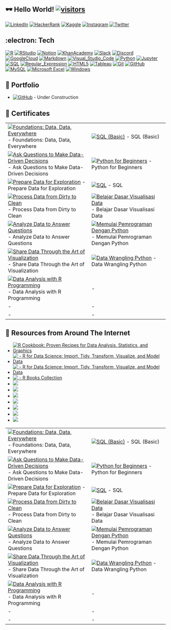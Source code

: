 ## :dark_sunglasses: Hello World! [![visitors](https://visitor-badge-reloaded.herokuapp.com/badge?page_id=wjudho.visitor-badge)](https://github.com/wjudho)


[![LinkedIn](https://img.shields.io/badge/-LinkedIn-0077B5?style=flat-square&logo=Linkedin&logoColor=white)](https://www.linkedin.com/in/wisjnu-judho-85988883/)
[![HackerRank](https://img.shields.io/badge/-HackerRank-1ba94c?style=flat-square&logo=HackerRank&logoColor=white)](https://www.hackerrank.com/wcodex88)
[![Kaggle](https://img.shields.io/badge/-Kaggle-20BEFF?style=flat-square&logo=Kaggle&logoColor=white)](https://www.kaggle.com/kacang)
[![Instagram](https://img.shields.io/badge/-Instagram-E1306C?style=flat-square&logo=Instagram&logoColor=white)](https://www.instagram.com/wijnu/)
[![Twitter](https://img.shields.io/badge/-Twitter-1DA1F2?style=flat-square&logo=Twitter&logoColor=white)](https://twitter.com/WijeNu)


## :electron: Tech
[![R](https://img.shields.io/badge/-R-276DC3?style=flat-square&logo=R&logoColor=white)](https://github.com/topics/r)
[![RStudio](https://img.shields.io/badge/-RStudio-75AADB?style=flat-square&logo=RStudio&logoColor=white)](https://github.com/topics/r)
[![Notion](https://img.shields.io/badge/-Notion-000000?style=flat-square&logo=Notion&logoColor=white)](https://www.notion.so/)
[![KhanAcademy](https://img.shields.io/badge/-KhanAcademy-14BF96?style=flat-square&logo=KhanAcademy&logoColor=white)](https://www.khanacademy.org/)
[![Slack](https://img.shields.io/badge/-Slack-4A154B?style=flat-square&logo=Slack&logoColor=white)](https://slack.com/)
[![Discord](https://img.shields.io/badge/-Discord-5865F2?style=flat-square&logo=Discord&logoColor=white)](https://discord.com/)
[![GoogleCloud](https://img.shields.io/badge/-GoogleCloud-4285F4?style=flat-square&logo=GoogleCloud&logoColor=white)](https://cloud.google.com/)
[![Markdown](https://img.shields.io/badge/-Markdown-000000?style=flat-square&logo=Markdown&logoColor=white)](https://www.markdownguide.org/)
[![Visual_Studio_Code](https://img.shields.io/badge/-VisualStudioCode-007ACC?style=flat-square&logo=VisualStudioCode&logoColor=white)](https://code.visualstudio.com/)
[![Python](https://img.shields.io/badge/-Python-14354C?style=flat-square&logo=Python&logoColor=white)](https://github.com/topics/python)
[![Jupyter](https://img.shields.io/badge/-Jupyter-F37626?style=flat-square&logo=Jupyter&logoColor=white)](https://jupyter.org/)
[![SQL](https://custom-icon-badges.herokuapp.com/badge/SQL-025E8C.svg?logo=database&logoColor=white)](https://www.w3schools.com/sql/sql_operators.asp)
[![Regular_Expression](https://img.shields.io/badge/-Regular_Expression-004088?style=flat-square)](https://regexr.com/)
[![HTML5](https://img.shields.io/badge/-HTML5-E34F26?style=flat-square&logo=HTML5&logoColor=white)](https://developer.mozilla.org/en-US/docs/Learn/Getting_started_with_the_web/HTML_basics)
[![Tableau](https://img.shields.io/badge/-Tableau-17bebb?style=flat-square&logo=Tableau&logoColor=white)](https://www.tableau.com/products/public)
[![Git](https://img.shields.io/badge/-Git-black?style=flat-square&logo=git)](https://desktop.github.com/)
[![GitHub](https://img.shields.io/badge/-GitHub-181717?style=flat-square&logo=github)](https://github.com/wjudho)
[![MySQL](https://img.shields.io/badge/-MySQL-black?style=flat-square&logo=mysql)](https://dev.mysql.com/downloads/installer/)
[![Microsoft Excel](https://img.shields.io/badge/-MicrosoftExcel-217346?style=flat-square&logo=MicrosoftExcel&logoColor=white)](https://www.microsoft.com/en-us/microsoft-365/excel)
[![Windows](https://img.shields.io/badge/-Windows-0078D6?style=flat-square&logo=Windows&logoColor=white)](https://www.microsoft.com/en-us/windows)

## :bookmark_tabs: Portfolio
- [![GitHub](https://img.shields.io/badge/-GitHub-181717?style=flat-square&logo=Github)](https://wjudho.github.io/) - Under Construction

## :bookmark_tabs: Certificates
|   	    |   	    |
|-------	|----------	|
|[![Foundations: Data, Data, Everywhere](https://img.shields.io/badge/-Coursera-0056D2?style=flat-square&logo=Coursera&logoColor=white)](https://www.coursera.org/account/accomplishments/certificate/BZE8G8YGKJGW) - Foundations: Data, Data, Everywhere     	|[![SQL (Basic)](https://img.shields.io/badge/-HackerRank-1ba94c?style=flat-square&logo=HackerRank&logoColor=white)](https://www.hackerrank.com/certificates/6f722d2d8292) - SQL (Basic)        	|
|[![Ask Questions to Make Data-Driven Decisions](https://img.shields.io/badge/-Coursera-0056D2?style=flat-square&logo=Coursera&logoColor=white)](https://www.coursera.org/account/accomplishments/certificate/YZ437L9JTJ4S) - Ask Questions to Make Data-Driven Decisions     	|[![Python for Beginners](https://img.shields.io/badge/-Sololearn-149EF2?style=flat-square&logo=Sololearn&logoColor=white)](https://www.sololearn.com/certificates/course/en/23685028/1157/landscape/png) - Python for Beginners        	|
|[![Prepare Data for Exploration](https://img.shields.io/badge/-Coursera-0056D2?style=flat-square&logo=Coursera&logoColor=white)](https://www.coursera.org/account/accomplishments/certificate/WKJCNMV3LWRA) - Prepare Data for Exploration	|[![SQL](https://img.shields.io/badge/-Sololearn-149EF2?style=flat-square&logo=Sololearn&logoColor=white)](https://www.sololearn.com/certificates/course/en/23685028/1060/landscape/png) - SQL   	|
|[![Process Data from Dirty to Clean](https://img.shields.io/badge/-Coursera-0056D2?style=flat-square&logo=Coursera&logoColor=white)](https://www.coursera.org/account/accomplishments/certificate/RTL8TD8VGUFL) - Process Data from Dirty to Clean	|[![Belajar Dasar Visualisasi Data](https://img.shields.io/badge/-Dicoding-071D49?style=flat-square)](https://www.dicoding.com/certificates/0LZ0111W0P65) - Belajar Dasar Visualisasi Data      	|
|[![Analyze Data to Answer Questions](https://img.shields.io/badge/-Coursera-0056D2?style=flat-square&logo=Coursera&logoColor=white)](https://www.coursera.org/account/accomplishments/certificate/MLDREPV7ZDDC) - Analyze Data to Answer Questions	|[![Memulai Pemrograman Dengan Python](https://img.shields.io/badge/-Dicoding-071D49?style=flat-square)](https://www.dicoding.com/certificates/QLZ9KKQ0MZ5D) - Memulai Pemrograman Dengan Python     	|
|[![Share Data Through the Art of Visualization](https://img.shields.io/badge/-Coursera-0056D2?style=flat-square&logo=Coursera&logoColor=white)](https://www.coursera.org/account/accomplishments/certificate/UCWHMPT6XGGY) - Share Data Through the Art of Visualization	|[![Data Wrangling Python](https://img.shields.io/badge/-DQLAB-83B81A?style=flat-square)](https://academy.dqlab.id/Certificate_check_2/result/DQLABDTWP1AQRHGB) - Data Wrangling Python       	|
|[![Data Analysis with R Programming](https://img.shields.io/badge/-Coursera-0056D2?style=flat-square&logo=Coursera&logoColor=white)](https://www.coursera.org/account/accomplishments/certificate/D4U6CQX2AYV7) - Data Analysis with R Programming  	|-        	|
|-                            |-                 |
|-                            |-                 |

## :bookmark_tabs: Resources from Around The Internet
- [![R Cookbook: Proven Recipes for Data Analysis, Statistics, and Graphics](https://img.shields.io/badge/-R&nbsp;Cookbook:&nbsp;Proven&nbsp;Recipes&nbsp;for&nbsp;Data&nbsp;Analysis,&nbsp;Statistics,&nbsp;and&nbsp;Graphics-f9f2e6?style=flat-square)](https://rc2e.com/)<br>
- [![&nbsp;- R for Data Science: Import, Tidy, Transform, Visualize, and Model Data](https://img.shields.io/badge/-R&nbsp;for&nbsp;Data&nbsp;Science:&nbsp;Import,&nbsp;Tidy,&nbsp;Transform,&nbsp;Visualize,&nbsp;and&nbsp;Model&nbsp;Data-eb4255?style=flat-square)](https://r4ds.had.co.nz/index.html)<br>
- [![&nbsp;- R for Data Science: Import, Tidy, Transform, Visualize, and Model Data](https://img.shields.io/badge/-R&nbsp;for&nbsp;Data&nbsp;Science:&nbsp;Solutions-eb4255?style=flat-square)](https://jrnold.github.io/r4ds-exercise-solutions/)<br>
- [![&nbsp;- R Books Collection](https://img.shields.io/badge/-R&nbsp;Books&nbsp;Collection-976598?style=flat-square)](https://bookdown.org/)<br>
- [![](https://img.shields.io/badge/-Tidyr:&nbsp;Pivot-005aff?style=flat-square)](https://tidyr.tidyverse.org/articles/pivot.html)<br>
- [![](https://img.shields.io/badge/-Tidyr:&nbsp;Unnest-005aff?style=flat-square)](https://tidyr.tidyverse.org/articles/rectangle.html)<br>
- [![](https://img.shields.io/badge/-Tidyr:&nbsp;Nest-005aff?style=flat-square)](https://tidyr.tidyverse.org/articles/nest.html)<br>
- [![](https://img.shields.io/badge/-Tidyr:&nbsp;Foundation&nbsp;Programming-005aff?style=flat-square)](https://tidyr.tidyverse.org/articles/programming.html?search-input=%21Species?q=all%20%20column%20except#undefined)<br>
- [![](https://img.shields.io/badge/-Tidyr:&nbsp;extract&nbsp;separate&nbsp;unite-5580cc?style=flat-square)](https://tidyr.tidyverse.org/reference/index.html#character-vectors)<br>
- [![](https://img.shields.io/badge/-Tidyr:&nbsp;complete&nbsp;dropna&nbsp;expand&nbsp;crossing&nbsp;full_seq&nbsp;fill&nbsp;replace_na-5580cc?style=flat-square)](https://tidyr.tidyverse.org/reference/index.html#missing-values)<br>  
- [![](https://img.shields.io/badge/-Tidyr:&nbsp;chop&nbsp;unchop&nbsp;pack&nbsp;unpack&nbsp;uncount&nbsp;-5580cc?style=flat-square)](https://tidyr.tidyverse.org/reference/index.html#character-vectors)<br>



|   	    |   	    |
|-------	|----------	|
|[![Foundations: Data, Data, Everywhere](https://img.shields.io/badge/-Coursera-0056D2?style=flat-square&logo=Coursera&logoColor=white)](https://www.coursera.org/account/accomplishments/certificate/BZE8G8YGKJGW) - Foundations: Data, Data, Everywhere     	|[![SQL (Basic)](https://img.shields.io/badge/-HackerRank-1ba94c?style=flat-square&logo=HackerRank&logoColor=white)](https://www.hackerrank.com/certificates/6f722d2d8292) - SQL (Basic)        	|
|[![Ask Questions to Make Data-Driven Decisions](https://img.shields.io/badge/-Coursera-0056D2?style=flat-square&logo=Coursera&logoColor=white)](https://www.coursera.org/account/accomplishments/certificate/YZ437L9JTJ4S) - Ask Questions to Make Data-Driven Decisions     	|[![Python for Beginners](https://img.shields.io/badge/-Sololearn-149EF2?style=flat-square&logo=Sololearn&logoColor=white)](https://www.sololearn.com/certificates/course/en/23685028/1157/landscape/png) - Python for Beginners        	|
|[![Prepare Data for Exploration](https://img.shields.io/badge/-Coursera-0056D2?style=flat-square&logo=Coursera&logoColor=white)](https://www.coursera.org/account/accomplishments/certificate/WKJCNMV3LWRA) - Prepare Data for Exploration	|[![SQL](https://img.shields.io/badge/-Sololearn-149EF2?style=flat-square&logo=Sololearn&logoColor=white)](https://www.sololearn.com/certificates/course/en/23685028/1060/landscape/png) - SQL   	|
|[![Process Data from Dirty to Clean](https://img.shields.io/badge/-Coursera-0056D2?style=flat-square&logo=Coursera&logoColor=white)](https://www.coursera.org/account/accomplishments/certificate/RTL8TD8VGUFL) - Process Data from Dirty to Clean	|[![Belajar Dasar Visualisasi Data](https://img.shields.io/badge/-Dicoding-071D49?style=flat-square)](https://www.dicoding.com/certificates/0LZ0111W0P65) - Belajar Dasar Visualisasi Data      	|
|[![Analyze Data to Answer Questions](https://img.shields.io/badge/-Coursera-0056D2?style=flat-square&logo=Coursera&logoColor=white)](https://www.coursera.org/account/accomplishments/certificate/MLDREPV7ZDDC) - Analyze Data to Answer Questions	|[![Memulai Pemrograman Dengan Python](https://img.shields.io/badge/-Dicoding-071D49?style=flat-square)](https://www.dicoding.com/certificates/QLZ9KKQ0MZ5D) - Memulai Pemrograman Dengan Python     	|
|[![Share Data Through the Art of Visualization](https://img.shields.io/badge/-Coursera-0056D2?style=flat-square&logo=Coursera&logoColor=white)](https://www.coursera.org/account/accomplishments/certificate/UCWHMPT6XGGY) - Share Data Through the Art of Visualization	|[![Data Wrangling Python](https://img.shields.io/badge/-DQLAB-83B81A?style=flat-square)](https://academy.dqlab.id/Certificate_check_2/result/DQLABDTWP1AQRHGB) - Data Wrangling Python       	|
|[![Data Analysis with R Programming](https://img.shields.io/badge/-Coursera-0056D2?style=flat-square&logo=Coursera&logoColor=white)](https://www.coursera.org/account/accomplishments/certificate/D4U6CQX2AYV7) - Data Analysis with R Programming  	|-        	|
|-                            |-                 |
|-                            |-                 |